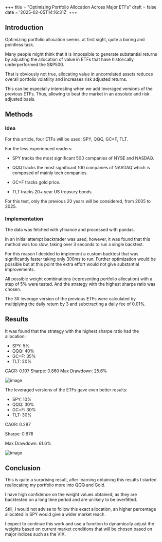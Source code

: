 +++
title = "Optimizing Portfolio Allocation Across Major ETFs"
draft = false
date = '2025-02-05T14:16:31Z'
+++

## Introduction

Optimizing portfolio allocation seems, at first sight, quite a boring and pointless task.

Many people might think that it is impossible to generate substantial returns by adjusting the allocation of value in ETFs that have historically underperformed the S&P500.

That is obviously not true, allocating value in uncorrelated assets reduces overall portfolio volatility and increases risk adjusted returns.

This can be especially interesting when we add leveraged versions of the previous ETFs. Thus, allowing to beat the market in an absolute and risk adjusted basis.

## Methods

### Idea

For this article, four ETFs will be used: SPY, QQQ, GC=F, TLT.

For the less experienced readers:

- SPY tracks the most significant 500 companies of NYSE and NASDAQ.

- QQQ tracks the most significant 100 companies of NASDAQ which is composed of mainly tech companies.

- GC=F tracks gold price.

- TLT tracks 20+ year US treasury bonds.

For this test, only the previous 20 years will be considered, from 2005 to 2025.

### Implementation

The data was fetched with yfinance and processed with pandas.

In an initial attempt backtrader was used, however, it was found that this method was too slow, taking over 3 seconds to run a single backtest.

For this reason I decided to implement a custom backtest that was significantly faster taking only 300ms to run. Further optimization would be possible but at this point the extra effort would not give substantial improvements.

All possible weight combinations (representing portfolio allocation) with a step of 5% were tested. And the strategy with the highest sharpe ratio was chosen.

The 3X leverage version of the previous ETFs were calculated by multiplying the daily return by 3 and subctracting a daily fee of 0.01%.  

## Results

It was found that the strategy with the highest sharpe ratio had the allocation:
- SPY: 5%
- QQQ: 40%
- GC=F: 35%
- TLT: 20%

CAGR: 0.107
Sharpe: 0.860
Max Drawdown: 25.6%

![image](/images/article2/BestSharp1.png)

The leveraged versions of the ETFs gave even better results:

- SPY: 10%
- QQQ: 30%
- GC=F: 30%
- TLT: 30%

CAGR: 0.287

Sharpe: 0.878

Max Drawdown: 61.6%

![image](/images/article2/BestSharp2.png)

## Conclusion

This is quite a surprising result, after learning obtaining this results I started reallocating my portfolio more into QQQ and Gold.

I have high confidence on the weight values obtained, as they are backtested on a long time period and are unlikely to be overfitted.

Still, I would not advise to follow this exact allocation, an higher percentage allocated in SPY would give a wider market reach.

I expect to continue this work and use a function to dynamically adjust the weights based on current market conditions that will be chosen based on major indices such as the VIX.

